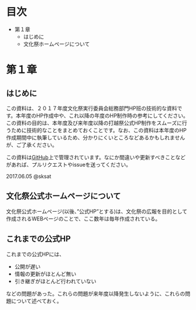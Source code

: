# 目次
* 第１章
    * はじめに
    * 文化祭ホームページについて

# 第１章

## はじめに
この資料は、２０１７年度文化祭実行委員会総務部門HP班の技術的な資料です。本年度のHP作成中や、これ以降の年度のHP制作時の参考にしてください。この資料の目的は、本年度及び来年度以降の打越祭公式HP制作をスムーズに行うために技術的なことをまとめておくことです。なお、この資料は本年度のHP作成期間中に執筆しているため、分かりにくいところなどあるかもしれませんが、ご了承ください。

この資料は[GitHub](https://github.com/uchikoshi-fes/doc)上で管理されています。なにか間違いや更新すべきことなどがあれば、プルリクエストやissueを送ってください。

2017.06.05 @sksat

## 文化祭公式ホームページについて

文化祭公式ホームページ(以後、”公式HP”とする)は、文化祭の広報を目的として作成されるWEBページのことで、ここ数年は毎年作成されている。

## これまでの公式HP

これまでの公式HPには、

* 公開が遅い
* 情報の更新がほとんど無い
* 引き継ぎがほとんど行われていない

などの問題があった。これらの問題が来年度以降発生しないように、これらの問題について述べておく。
